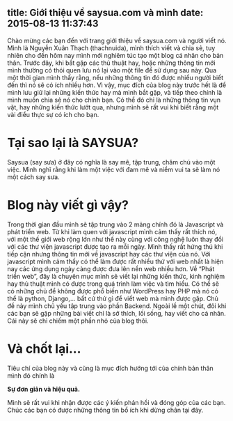 title: Giới thiệu về saysua.com và mình
date: 2015-08-13 11:37:43
---
Chào mừng các bạn đến với trang giới thiệu về saysua.com và người viết nó. Mình là Nguyễn Xuân Thạch (thachnuida), mình thích viết và chia sẻ, tuy nhiên cho đến hôm nay mình mới nghiêm túc tạo một blog cá nhân cho bản thân. Trước đây, khi bắt gặp các thủ thuật hay, hoặc những thông tin mới mình thường có thói quen lưu nó lại vào một file để sử dụng sau này. Qua một thời gian mình thấy rằng, nếu những thông tin đó được nhiều người biết đến thì nó sẽ có ích nhiều hơn. Vì vậy, mục đích của blog này trước hết là để mình lưu giữ lại những kiến thức hay mà mình bắt gặp, và tiếp theo chính là mình muốn chia sẻ nó cho chính bạn. Có thể đó chỉ là những thông tin vụn vặt, hay những kiến thức lướt qua, nhưng mình sẽ rất vui khi biết rằng một vài điều thực sự có ích cho bạn.

# Tại sao lại là SAYSUA?

Saysua (say sưa) ở đây có nghĩa là say mê, tập trung, chăm chú vào một việc. Mình nghĩ rằng khi làm một việc với đam mê và niềm vui ta sẽ làm nó một cách say sưa.

# Blog này viết gì vậy?

Trong thời gian đầu mình sẽ tập trung vào 2 mảng chính đó là Javascript và phát triển web. Từ khi làm quen với javascript mình cảm thấy rất thích nó, với một thế giới web rộng lớn như thế này cùng với công nghệ luôn thay đổi với các thư viện javascript được tạo ra mỗi ngày. Mình thấy rất hứng thú khi tiếp cận nhưng thông tin mới về javascript hay các thư viện của nó. Với javascript mình cảm thấy có thể làm được rất nhiều thứ với web nhất là hiện nay các ứng dụng ngày càng được đưa lên nền web nhiều hơn. Về “Phát triển web”, đây là chuyên mục mình sẽ viết lại những kiến thức, kinh nghiệm hay thủ thuật mình có được trong quá trình làm việc và tìm hiểu. Có thể sẽ có những chủ để không được phổ biến như WordPress hay PHP mà nó có thể là python, Django,… bất cứ thứ gì để viết web mà mình được gặp. Chủ đề này mình chủ yếu tập trung vào phần Backend. Ngoài lề một chút, đôi khi các bạn sẽ gặp những bài viết chỉ là sở thích, lối sống, hay viết cho cá nhân. Cái này sẽ chỉ chiếm một phần nhỏ của blog thôi.

# Và chốt lại…

Tiêu chí của blog này và cũng là mục đích hướng tới của chính bản thân mình đó chính là

**Sự đơn giản và hiệu quả.**

Mình sẽ rất vui khi nhận được các ý kiến phản hồi và đóng góp của các bạn. Chúc các bạn có được những thông tin bổ ích khi dừng chân tại đây.